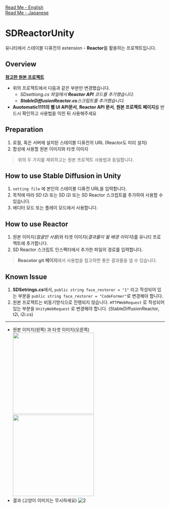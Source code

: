 [Read Me - English](https://github.com/WooChan-Noh/SDReactorUnity/blob/main/ReadMeEng.md)     
[Read Me - Japanese](https://github.com/WooChan-Noh/SDReactorUnity/blob/main/ReadMeJp.md)
# SDReactorUnity
유니티에서 스테이블 디퓨전의 extension - **Reactor**를 활용하는 프로젝트입니다. 
## Overview
[**참고한 원본 프로젝트**](https://github.com/dobrado76/Stable-Diffusion-Unity-Integration) 
+ 위의 프로젝트에서 다음과 같은 부분만 변경했습니다.
  + _SDsettiong.cs 파일에서 **Reactor API** 코드를 추가했습니다._
  + _**StableDiffusionReactor.cs**스크립트를 추가했습니다._
+ **Auotomatic1111의 웹 UI API문서**, **Reactor API 문서**, **원본 프로젝트 페이지**를 반드시 확인하고 사용법을 익힌 뒤 사용해주세요

## Preparation
1. 로컬, 혹은 서버에 설치된 스테이블 디퓨전의 URL (Reactor도 미리 설치) 
2. 합성에 사용할 원본 이미지와 타겟 이미지
> 위의 두 가지를 제외하고는 원본 프로젝트 사용법과 동일합니다.


## How to use Stable Diffusion in Unity
1.  `setting file` 에 본인의 스테이블 디퓨전 URL을 입력합니다.
2. 목적에 따라 SD t2i 또는 SD i2i 또는 SD Reactor 스크립트를 추가하여 사용할 수 있습니다.
3. 에디터 모드 또는 플레이 모드에서 사용합니다.

## How to use Reactor
1. 원본 이미지(_얼굴만 사용_)와 타겟 이미지(_결과물이 될 배경 이미지_)를 유니티 프로젝트에 추가합니다.
2. SD Reactor 스크립트 인스펙터에서 추가한 파일의 경로를 입력합니다.
> **Reacotor git 페이지**에서 사용법을 참고하면 좋은 결과물을 낼 수 있습니다.
## Known Issue
1. **SDSetrings.cs**에서,  ```public string face_restorer = "1"``` 라고 작성되어 있는 부분을 ```public string face_restorer = "CodeFormer"```로 변경해야 합니다.
2. 원본 프로젝트는 비동기방식으로 진행되지 않습니다. `HTTPWebRequest` 로 작성되어 있는 부분을 `UnityWebRequest` 로 변경해야 합니다. (StableDiffusionReactor, t2i, i2i.cs)
***

+ 원본 이미지(왼쪽) 과 타겟 이미지(오른쪽)    
<img src="https://github.com/WooChan-Noh/SDReactorUnity/assets/103042258/2ea3ff9f-220b-4f8a-9690-01a662539aee" width="256" height="256"/><img src="https://github.com/WooChan-Noh/SDReactorUnity/assets/103042258/40b9ea93-7fef-4f03-963e-546e71130fe7" width="256" height="256"/>
+ 결과 (고양이 이미지는 무시하세요)
![2](https://github.com/WooChan-Noh/SDReactorUnity/assets/103042258/22983f1b-eae9-4afd-bbad-37513e36b500)
